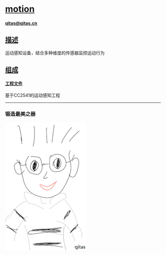 ﻿# [motion](https://github.com/qitas/motion) 

#### qitas@qitas.cn

## [描述](https://github.com/qitas/motion/wiki) 

运动感知设备，结合多种维度的传感器监控运动行为

## [组成](qitas/)

#### [工程文件](CC2541/)

基于CC2541的运动感知工程


---

### 锻造最美之器

[![sites](qitas/qitas.png)](http://www.qitas.cn)
